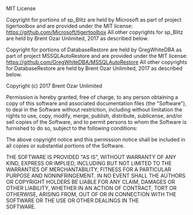 MIT License   
   
Copyright for portions of sp_Blitz are held by Microsoft as part of project       
tigertoolbox and are provided under the MIT license: 
https://github.com/Microsoft/tigertoolbox 
All other copyrights for sp_Blitz are held by Brent Ozar Unlimited, 2017 as
described below.

Copyright for portions of DatabaseRestore are held by GregWhiteDBA as part 
of project MSSQLAutoRestore and are provided under the MIT license: 
https://github.com/GregWhiteDBA/MSSQLAutoRestore
All other copyrights for DatabaseRestore are held by Brent Ozar Unlimited, 2017
as described below.



Copyright (c) 2017 Brent Ozar Unlimited

Permission is hereby granted, free of charge, to any person obtaining a copy
of this software and associated documentation files (the "Software"), to deal
in the Software without restriction, including without limitation the rights
to use, copy, modify, merge, publish, distribute, sublicense, and/or sell
copies of the Software, and to permit persons to whom the Software is
furnished to do so, subject to the following conditions:

The above copyright notice and this permission notice shall be included in all
copies or substantial portions of the Software.

THE SOFTWARE IS PROVIDED "AS IS", WITHOUT WARRANTY OF ANY KIND, EXPRESS OR
IMPLIED, INCLUDING BUT NOT LIMITED TO THE WARRANTIES OF MERCHANTABILITY,
FITNESS FOR A PARTICULAR PURPOSE AND NONINFRINGEMENT. IN NO EVENT SHALL THE
AUTHORS OR COPYRIGHT HOLDERS BE LIABLE FOR ANY CLAIM, DAMAGES OR OTHER
LIABILITY, WHETHER IN AN ACTION OF CONTRACT, TORT OR OTHERWISE, ARISING FROM, 
OUT OF OR IN CONNECTION WITH THE SOFTWARE OR THE USE OR OTHER DEALINGS IN THE  
SOFTWARE.      
